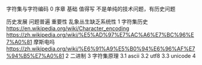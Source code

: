 
字符集与字符编码
0 序章
基础 值得写
不是单纯的技术问题，有历史问题

历史发展
问题普遍
重要性
乱象丛生缺乏系统性
1 字符集历史
https://en.wikipedia.org/wiki/Character_encoding
https://zh.wikipedia.org/wiki/%E5%AD%97%E7%AC%A6%E7%BC%96%E7%A0%81
摩斯电吗 https://zh.wikipedia.org/wiki/%E6%91%A9%E5%B0%94%E6%96%AF%E7%94%B5%E7%A0%81
2 二进制
3 字符集原理
3.1 ascii
3.2 utf8
3.3 unicode
4 